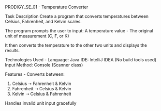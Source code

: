 PRODIGY_SE_01 - Temperature Converter

Task Description
Create a program that converts temperatures between Celsius, Fahrenheit, and Kelvin scales.

The program prompts the user to input:
A temperature value - The original unit of measurement (C, F, or K)

It then converts the temperature to the other two units and displays the results.

Technologies Used - 
Language: Java
IDE: IntelliJ IDEA (No build tools used)
Input Method: Console (Scanner class)

Features -
Converts between:
1. Celsius ➝ Fahrenheit & Kelvin
2. Fahrenheit ➝ Celsius & Kelvin
3. Kelvin ➝ Celsius & Fahrenheit

Handles invalid unit input gracefully
